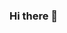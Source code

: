 ### Hi there 👋

<!--
**kobs22/kobs22** is a ✨ _special_ ✨ repository because its `README.md` (this file) appears on your GitHub profile.

Here are some ideas to get you started:

- Tech Stack
fifth-year developer (2023.11.13)
Web/Mobile App&Game Developer
Main: Game, Mobile App
Web front-end (react.js)
Mobile App front-end (React Native, Flutter, Swift)
Mobile Game front-end (Unity: C#)
Server (EC2: node.js, C#)
DB (Firebase)

Available languages
main: C#, javascript, dart, swift
sun: python, C

- 🌱 I’m currently learning ...
next.js
oracle

- Outsourcing experience
Mobile App (React Native)
Mobile App (Flutter)
Web (Next.js)

- 💬 Ask me about ...
Mobile App, Game or Web front-end & back-end side Anything
UX/CX/PX improvement

- 📫 How to reach me:
instagram @dxdry_y

- ⚡ Fun fact:
Why so serious? 🃏
